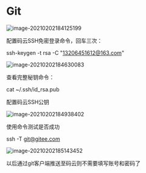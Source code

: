 # Git

![image-20210202184125199](C:\Users\mengchong\AppData\Roaming\Typora\typora-user-images\image-20210202184125199.png)

配置码云SSH免密登录命令，回车三次：

ssh-keygen -t rsa -C "13206451612@163.com"

![image-20210202184630083](C:\Users\mengchong\AppData\Roaming\Typora\typora-user-images\image-20210202184630083.png)

查看完整秘钥命令：

cat ~/.ssh/id_rsa.pub

配置码云SSH公钥

![image-20210202184938402](C:\Users\mengchong\AppData\Roaming\Typora\typora-user-images\image-20210202184938402.png)

使用命令测试是否成功

ssh -T git@gitee.com

![image-20210202185143452](C:\Users\mengchong\AppData\Roaming\Typora\typora-user-images\image-20210202185143452.png)

以后通过git客户端推送至码云则不需要填写账号和密码了